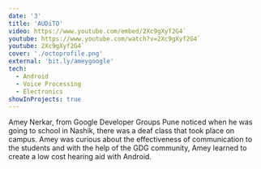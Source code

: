 ```yaml
---
date: '3'
title: 'AUDiTO'
video: https://www.youtube.com/embed/2Xc9gXyf2G4`
youtube: https://www.youtube.com/watch?v=2Xc9gXyf2G4`
youtube: 2Xc9gXyf2G4`
cover: './octoprofile.png'
external: 'bit.ly/ameygoogle'
tech:
  - Android
  - Voice Processing
  - Electronics 
showInProjects: true
---
```


Amey Nerkar, from Google Developer Groups Pune noticed when he was going to school in Nashik, there was a deaf class that took place on campus. Amey was curious about the effectiveness of communication to the students and with the help of the GDG community, Amey learned to create a low cost hearing aid with Android.
